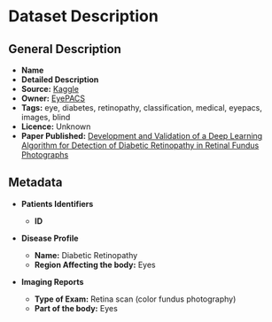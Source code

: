 # Dataset Description

## General Description

* **Name**
* **Detailed Description** 
* **Source:** [Kaggle](https://www.kaggle.com/c/diabetic-retinopathy-detection)
* **Owner:** [EyePACS](http://www.eyepacs.com/data-analysis)
* **Tags:** eye, diabetes, retinopathy, classification, medical, eyepacs, images, blind
* **Licence:** Unknown
* **Paper Published:** [Development and Validation of a Deep Learning Algorithm for Detection of Diabetic Retinopathy in Retinal Fundus Photographs](https://jamanetwork.com/journals/jama/fullarticle/2588763)

## Metadata

* **Patients Identifiers**
  * **ID**

* **Disease Profile**
  * **Name:** Diabetic Retinopathy
  * **Region Affecting the body:** Eyes

* **Imaging Reports**
  * **Type of Exam:** Retina scan (color fundus photography)
  * **Part of the body:** Eyes